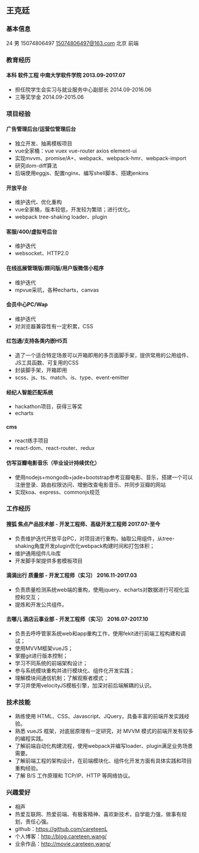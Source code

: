 ## 王克廷

### 基本信息

24 男 15074806497 15074806497@163.com 北京 前端

### 教育经历

#### 本科 软件工程 中南大学软件学院 2013.09-2017.07
- 担任院学生会实习与就业服务中心副部长 2014.09-2016.06
- 三等奖学金 2014.09-2015.06

### 项目经验

#### 广告管理后台/运营位管理后台
- 独立开发、抽离模板项目
- vue全家桶：vue vuex vue-router axios element-ui
- 实现mvvm、promise/A+、webpack、webpack-hmr、webpack-import
- 研究dom-diff算法
- 后端使用eggjs、配置nginx、编写shell脚本、搭建jenkins

#### 开放平台
- 维护迭代、优化重构
- vue全家桶，版本较低，开发较为繁琐；进行优化。
- webpack tree-shaking loader、plugin

#### 客服/400/虚拟号后台
- 维护迭代
- websocket、HTTP2.0

#### 在线巡展管理版/顾问版/用户版微信小程序
- 维护迭代
- mpvue采坑，各种echarts，canvas

#### 会员中心PC/Wap
- 维护迭代
- 对浏览器兼容性有一定积累，CSS

#### 红包通/支持各类内嵌H5页
- 造了一个适合特定场景可以开箱即用的多页面脚手架，提供常用的公用组件、JS工具函数、可复用的CSS
- 封装脚手架，开箱即用
- scss、js、ts、match、is、type、event-emitter

#### 经纪人智能匹配系统
- hackathon项目，获得三等奖
- echarts

#### cms
- react练手项目
- react-dom、react-router、redux

#### 仿写豆瓣电影音乐（毕业设计持续优化）
- 使用nodejs+mongodb+jade+bootstrap参考豆瓣电影、音乐，搭建一个可以注册登录、路由权限访问、增删改查电影音乐、并同步豆瓣的网站
- 实现koa、express、commonjs规范

### 工作经历

#### 搜狐 焦点产品技术部 - 开发工程师、高级开发工程师 2017.07-至今
- 负责维护迭代开放平台PC，对项目进行重构，抽取公用组件，从tree-shaking角度开发plugin优化webpack构建时间和打包体积；
- 维护通用组件/Lib库
- 开发脚手架提供多套模板项目

#### 滴滴出行 质量部 - 开发工程师（实习）  2016.11-2017.03
- 负责质量检测系统web端的重构，使用jquery、echarts对数据进行可视化监控和交互；
- 提炼和开发公共组件。

#### 去哪儿 酒店云事业部 - 开发工程师（实习）  2016.07-2017.10
- 负责去呼呼管家系统web和app重构工作，使用fekit进行前端工程构建和调试；
- 使用MVVM框架vueJS；
- 掌握git进行版本控制；
- 学习不同系统的前端架构设计；
- 参与系统模块重构并进行模块化、组件化开发实践；
- 理解模块间通信机制；了解观察者模式；
- 学习并使用velocityJS模板引擎，加深对前后端解耦的认识。

### 技术技能
- 熟练使用 HTML、CSS、Javascript、JQuery，具备丰富的前端开发实践经验。
- 熟悉 vueJS 框架，对底层原理有一定研究，对 MVVM 模式的前端开发有较多的编程实践。
- 了解前端自动化构建流程，使用webpack并编写loader、plugin满足业务场景需要。
- 了解前端工程的架构设计，在前端模块化、组件化开发方面有具体实践和项目重构经验。
- 了解 B/S 工作原理和 TCP/IP、HTTP 等网络协议。

### 兴趣爱好
- 相声
- 热爱互联网、热爱前端、有极客精神、喜欢新技术，自学能力强，做事有规划，责任心强。
- github：https://github.com/careteenL
- 个人博客：http://blog.careteen.wang/
- 业余作品：http://movie.careteen.wang/
